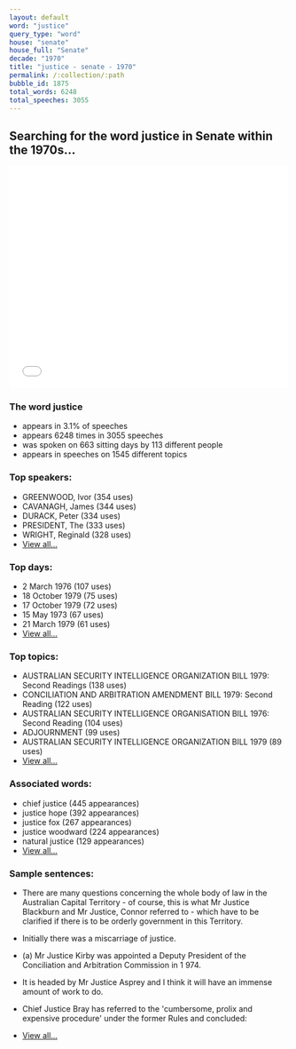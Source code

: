 ```yaml
---
layout: default
word: "justice"
query_type: "word"
house: "senate"
house_full: "Senate"
decade: "1970"
title: "justice - senate - 1970"
permalink: /:collection/:path
bubble_id: 1875
total_words: 6248
total_speeches: 3055
---
```



## Searching for the word **justice** in Senate within the 1970s...

<iframe width="100%" height="400" frameborder="0" scrolling="no" src="//plot.ly/~wragge/1875.embed"></iframe>

### The word **justice**

* appears in 3.1% of speeches
* appears 6248 times in 3055 speeches
* was spoken on 663 sitting days by 113 different people
* appears in speeches on 1545 different topics

### Top speakers:

* GREENWOOD, Ivor (354 uses)
* CAVANAGH, James (344 uses)
* DURACK, Peter (334 uses)
* PRESIDENT, The (333 uses)
* WRIGHT, Reginald (328 uses)
* [View all...](speakers/)


### Top days:

* 2 March 1976 (107 uses)
* 18 October 1979 (75 uses)
* 17 October 1979 (72 uses)
* 15 May 1973 (67 uses)
* 21 March 1979 (61 uses)
* [View all...](days/)


### Top topics:

* AUSTRALIAN SECURITY INTELLIGENCE ORGANIZATION BILL 1979: Second Readings (138 uses)
* CONCILIATION AND ARBITRATION AMENDMENT BILL 1979: Second Reading (122 uses)
* AUSTRALIAN SECURITY INTELLIGENCE ORGANISATION BILL 1976: Second Reading (104 uses)
* ADJOURNMENT (99 uses)
* AUSTRALIAN SECURITY INTELLIGENCE ORGANIZATION BILL 1979 (89 uses)
* [View all...](topics/)


### Associated words:

* chief justice (445 appearances)
* justice hope (392 appearances)
* justice fox (267 appearances)
* justice woodward (224 appearances)
* natural justice (129 appearances)
* [View all...](collocations/)


### Sample sentences:

* There are many questions concerning the whole body of law in the Australian Capital Territory - of course, this is what  Mr <span class="highlight">Justice</span>  Blackburn and  Mr <span class="highlight">Justice</span>,  Connor referred to - which have to be clarified if there is to be orderly government in this Territory.

* Initially there was a miscarriage of <span class="highlight">justice</span>.

* (a)  Mr <span class="highlight">Justice</span>  Kirby was appointed a  Deputy President  of the Conciliation and Arbitration Commission in 1 974.

* It is headed by  Mr <span class="highlight">Justice</span>  Asprey and I think it will have an immense amount of work to do.

* Chief <span class="highlight">Justice</span> Bray has referred to the 'cumbersome, prolix and expensive procedure' under the former Rules and concluded:

* [View all...](contexts/)
